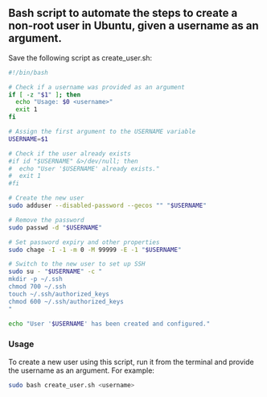 ## Bash script to automate the steps to create a non-root user in Ubuntu, given a username as an argument.

Save the following script as create_user.sh:

```bash
#!/bin/bash

# Check if a username was provided as an argument
if [ -z "$1" ]; then
  echo "Usage: $0 <username>"
  exit 1
fi

# Assign the first argument to the USERNAME variable
USERNAME=$1

# Check if the user already exists
#if id "$USERNAME" &>/dev/null; then
#  echo "User '$USERNAME' already exists."
#  exit 1
#fi

# Create the new user
sudo adduser --disabled-password --gecos "" "$USERNAME"

# Remove the password
sudo passwd -d "$USERNAME"

# Set password expiry and other properties
sudo chage -I -1 -m 0 -M 99999 -E -1 "$USERNAME"

# Switch to the new user to set up SSH
sudo su - "$USERNAME" -c "
mkdir -p ~/.ssh
chmod 700 ~/.ssh
touch ~/.ssh/authorized_keys
chmod 600 ~/.ssh/authorized_keys
"

echo "User '$USERNAME' has been created and configured."
```

### Usage

To create a new user using this script, run it from the terminal and provide the username as an argument. For example:

```bash
sudo bash create_user.sh <username>
```
